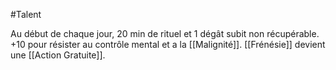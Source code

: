 #Talent 

Au début de chaque jour, 20 min de rituel et 1 dégât subit non récupérable.
+10 pour résister au contrôle mental et a la [[Malignité]].
[[Frénésie]] devient une [[Action Gratuite]].